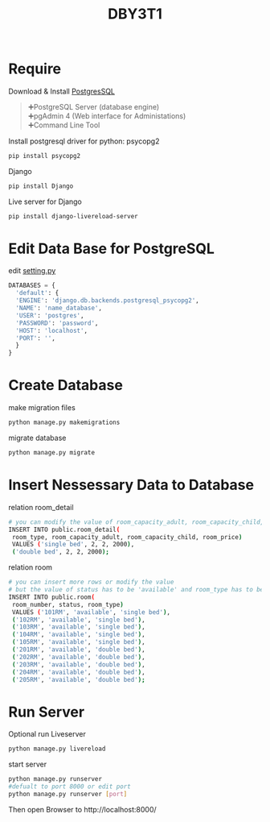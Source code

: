 <h1 align="center">DBY3T1</h1>
<p align="center">
  <img alt="" src="https://img.shields.io/github/contributors/fumizz01/DBY3T1.svg">
  <img alt="" src="https://img.shields.io/github/last-commit/fumizz01/DBY3T1.svg">
</p>

# Require
Download & Install [PostgresSQL](https://www.postgresql.org/download/)   
> ➕PostgreSQL Server (database engine)      
> ➕pgAdmin 4 (Web interface for Administations)          
> ➕Command Line Tool

Install postgresql driver for python: psycopg2
```sh
pip install psycopg2
```
Django
```sh
pip install Django
```
Live server for Django
```sh
pip install django-livereload-server
```
# Edit Data Base for PostgreSQL
edit [setting.py](DatabaseProject/settings.py)
```py
DATABASES = {
  'default': {
  'ENGINE': 'django.db.backends.postgresql_psycopg2',
  'NAME': 'name_database',
  'USER': 'postgres',
  'PASSWORD': 'password',
  'HOST': 'localhost',
  'PORT': '',
  }
}
```
# Create Database
make migration files
```sh
python manage.py makemigrations
```
migrate database
```sh
python manage.py migrate
```

# Insert Nessessary Data to Database
relation room_detail
```sh
# you can modify the value of room_capacity_adult, room_capacity_child, room_price
INSERT INTO public.room_detail(
 room_type, room_capacity_adult, room_capacity_child, room_price)
 VALUES ('single bed', 2, 2, 2000), 
 ('double bed', 2, 2, 2000);
```
relation room
```sh
# you can insert more rows or modify the value
# but the value of status has to be 'available' and room_type has to be either 'single bed' or 'double bed'
INSERT INTO public.room(
 room_number, status, room_type)
 VALUES ('101RM', 'available', 'single bed'),
 ('102RM', 'available', 'single bed'),
 ('103RM', 'available', 'single bed'),
 ('104RM', 'available', 'single bed'),
 ('105RM', 'available', 'single bed'),
 ('201RM', 'available', 'double bed'),
 ('202RM', 'available', 'double bed'),
 ('203RM', 'available', 'double bed'),
 ('204RM', 'available', 'double bed'),
 ('205RM', 'available', 'double bed');
```

# Run Server
Optional run Liveserver
```sh
python manage.py livereload
```
start server
```sh
python manage.py runserver
#defualt to port 8000 or edit port
python manage.py runserver [port]
```
Then open Browser to http://localhost:8000/
